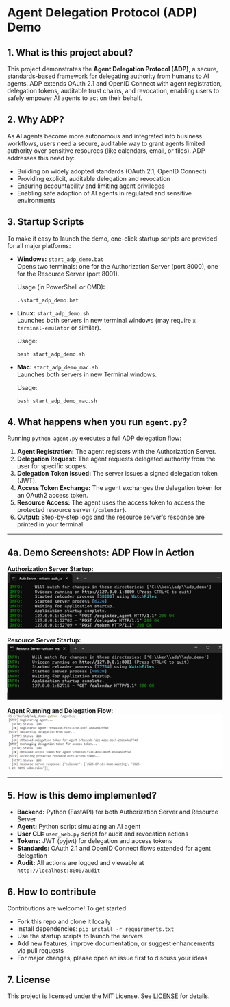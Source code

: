# Agent Delegation Protocol (ADP) Demo

## 1. What is this project about?
This project demonstrates the **Agent Delegation Protocol (ADP)**, a secure, standards-based framework for delegating authority from humans to AI agents. ADP extends OAuth 2.1 and OpenID Connect with agent registration, delegation tokens, auditable trust chains, and revocation, enabling users to safely empower AI agents to act on their behalf.

## 2. Why ADP?
As AI agents become more autonomous and integrated into business workflows, users need a secure, auditable way to grant agents limited authority over sensitive resources (like calendars, email, or files). ADP addresses this need by:
- Building on widely adopted standards (OAuth 2.1, OpenID Connect)
- Providing explicit, auditable delegation and revocation
- Ensuring accountability and limiting agent privileges
- Enabling safe adoption of AI agents in regulated and sensitive environments

## 3. Startup Scripts
To make it easy to launch the demo, one-click startup scripts are provided for all major platforms:

- **Windows:** `start_adp_demo.bat`  
  Opens two terminals: one for the Authorization Server (port 8000), one for the Resource Server (port 8001).
  
  Usage (in PowerShell or CMD):
  ```
  .\start_adp_demo.bat
  ```

- **Linux:** `start_adp_demo.sh`  
  Launches both servers in new terminal windows (may require `x-terminal-emulator` or similar).
  
  Usage:
  ```
  bash start_adp_demo.sh
  ```

- **Mac:** `start_adp_demo_mac.sh`  
  Launches both servers in new Terminal windows.
  
  Usage:
  ```
  bash start_adp_demo_mac.sh
  ```

## 4. What happens when you run `agent.py`?
Running `python agent.py` executes a full ADP delegation flow:
1. **Agent Registration:** The agent registers with the Authorization Server.
2. **Delegation Request:** The agent requests delegated authority from the user for specific scopes.
3. **Delegation Token Issued:** The server issues a signed delegation token (JWT).
4. **Access Token Exchange:** The agent exchanges the delegation token for an OAuth2 access token.
5. **Resource Access:** The agent uses the access token to access the protected resource server (`/calendar`).
6. **Output:** Step-by-step logs and the resource server’s response are printed in your terminal.

---

## 4a. Demo Screenshots: ADP Flow in Action

**Authorization Server Startup:**
![Auth Server Screenshot](auth_server.png)

**Resource Server Startup:**
![Resource Server Screenshot](resource_server.png)

**Agent Running and Delegation Flow:**
![Agent Running Screenshot](agent_running.png)

---

## 5. How is this demo implemented?
- **Backend:** Python (FastAPI) for both Authorization Server and Resource Server
- **Agent:** Python script simulating an AI agent
- **User CLI:** `user_web.py` script for audit and revocation actions
- **Tokens:** JWT (pyjwt) for delegation and access tokens
- **Standards:** OAuth 2.1 and OpenID Connect flows extended for agent delegation
- **Audit:** All actions are logged and viewable at `http://localhost:8000/audit`

## 6. How to contribute
Contributions are welcome! To get started:
- Fork this repo and clone it locally
- Install dependencies: `pip install -r requirements.txt`
- Use the startup scripts to launch the servers
- Add new features, improve documentation, or suggest enhancements via pull requests
- For major changes, please open an issue first to discuss your ideas

## 7. License
This project is licensed under the MIT License. See [LICENSE](LICENSE) for details.
